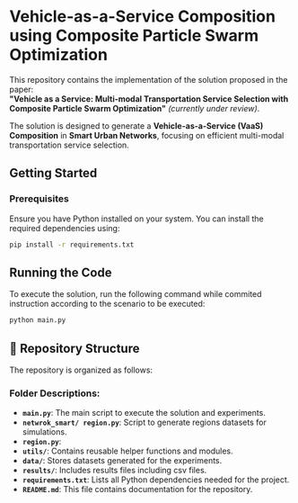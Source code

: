 # Vehicle-as-a-Service Composition using Composite Particle Swarm Optimization

This repository contains the implementation of the solution proposed in the paper:  
**"Vehicle as a Service: Multi-modal Transportation Service Selection with Composite Particle Swarm Optimization"** *(currently under review)*.

The solution is designed to generate a **Vehicle-as-a-Service (VaaS) Composition** in **Smart Urban Networks**, focusing on efficient multi-modal transportation service selection.

## Getting Started

### Prerequisites
Ensure you have Python installed on your system. You can install the required dependencies using:
```bash
pip install -r requirements.txt
```
## Running the Code

To execute the solution, run the following command while commited instruction according to the scenario to be executed:
```bash
python main.py
```

## 📂 Repository Structure

The repository is organized as follows:


### Folder Descriptions:
- **`main.py`**: The main script to execute the solution and experiments.
- **`netwrok_smart/ region.py`**: Script to generate regions datasets for simulations.
- **`region.py`**: 
- **`utils/`**: Contains reusable helper functions and modules.
- **`data/`**: Stores datasets generated for the experiments.
- **`results/`**: Includes results files including csv files.
- **`requirements.txt`**: Lists all Python dependencies needed for the project.
- **`README.md`**: This file contains documentation for the repository.



